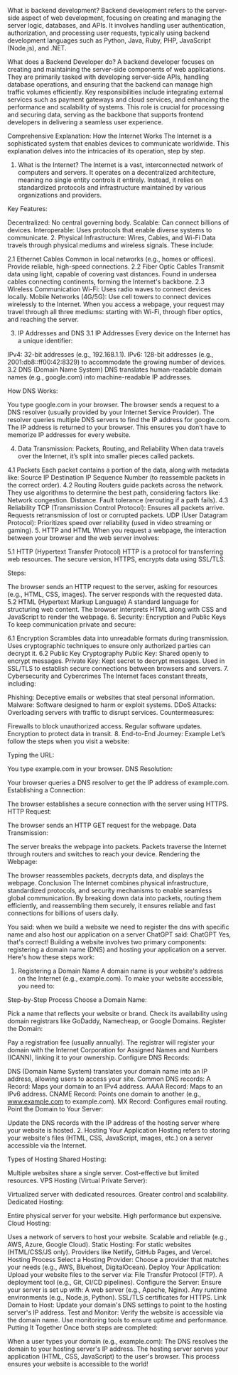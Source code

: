What is backend development?
Backend development refers to the server-side aspect of web development, focusing on creating and managing the server logic, databases, and APIs. It involves handling user authentication, authorization, and processing user requests, typically using backend development languages such as Python, Java, Ruby, PHP, JavaScript (Node.js), and .NET.

What does a Backend Developer do?
A backend developer focuses on creating and maintaining the server-side components of web applications. They are primarily tasked with developing server-side APIs, handling database operations, and ensuring that the backend can manage high traffic volumes efficiently. Key responsibilities include integrating external services such as payment gateways and cloud services, and enhancing the performance and scalability of systems. This role is crucial for processing and securing data, serving as the backbone that supports frontend developers in delivering a seamless user experience.

Comprehensive Explanation: How the Internet Works
The Internet is a sophisticated system that enables devices to communicate worldwide. This explanation delves into the intricacies of its operation, step by step.

1. What is the Internet?
The Internet is a vast, interconnected network of computers and servers. It operates on a decentralized architecture, meaning no single entity controls it entirely. Instead, it relies on standardized protocols and infrastructure maintained by various organizations and providers.

Key Features:

Decentralized: No central governing body.
Scalable: Can connect billions of devices.
Interoperable: Uses protocols that enable diverse systems to communicate.
2. Physical Infrastructure: Wires, Cables, and Wi-Fi
Data travels through physical mediums and wireless signals. These include:

2.1 Ethernet Cables
Common in local networks (e.g., homes or offices).
Provide reliable, high-speed connections.
2.2 Fiber Optic Cables
Transmit data using light, capable of covering vast distances.
Found in undersea cables connecting continents, forming the Internet's backbone.
2.3 Wireless Communication
Wi-Fi: Uses radio waves to connect devices locally.
Mobile Networks (4G/5G): Use cell towers to connect devices wirelessly to the Internet.
When you access a webpage, your request may travel through all three mediums: starting with Wi-Fi, through fiber optics, and reaching the server.

3. IP Addresses and DNS
3.1 IP Addresses
Every device on the Internet has a unique identifier:

IPv4: 32-bit addresses (e.g., 192.168.1.1).
IPv6: 128-bit addresses (e.g., 2001:db8::ff00:42:8329) to accommodate the growing number of devices.
3.2 DNS (Domain Name System)
DNS translates human-readable domain names (e.g., google.com) into machine-readable IP addresses.

How DNS Works:

You type google.com in your browser.
The browser sends a request to a DNS resolver (usually provided by your Internet Service Provider).
The resolver queries multiple DNS servers to find the IP address for google.com.
The IP address is returned to your browser.
This ensures you don’t have to memorize IP addresses for every website.

4. Data Transmission: Packets, Routing, and Reliability
When data travels over the Internet, it’s split into smaller pieces called packets.

4.1 Packets
Each packet contains a portion of the data, along with metadata like:
Source IP
Destination IP
Sequence Number (to reassemble packets in the correct order).
4.2 Routing
Routers guide packets across the network. They use algorithms to determine the best path, considering factors like:
Network congestion.
Distance.
Fault tolerance (rerouting if a path fails).
4.3 Reliability
TCP (Transmission Control Protocol):
Ensures all packets arrive.
Requests retransmission of lost or corrupted packets.
UDP (User Datagram Protocol):
Prioritizes speed over reliability (used in video streaming or gaming).
5. HTTP and HTML
When you request a webpage, the interaction between your browser and the web server involves:

5.1 HTTP (Hypertext Transfer Protocol)
HTTP is a protocol for transferring web resources. The secure version, HTTPS, encrypts data using SSL/TLS.

Steps:

The browser sends an HTTP request to the server, asking for resources (e.g., HTML, CSS, images).
The server responds with the requested data.
5.2 HTML (Hypertext Markup Language)
A standard language for structuring web content.
The browser interprets HTML along with CSS and JavaScript to render the webpage.
6. Security: Encryption and Public Keys
To keep communication private and secure:

6.1 Encryption
Scrambles data into unreadable formats during transmission.
Uses cryptographic techniques to ensure only authorized parties can decrypt it.
6.2 Public Key Cryptography
Public Key: Shared openly to encrypt messages.
Private Key: Kept secret to decrypt messages.
Used in SSL/TLS to establish secure connections between browsers and servers.
7. Cybersecurity and Cybercrimes
The Internet faces constant threats, including:

Phishing: Deceptive emails or websites that steal personal information.
Malware: Software designed to harm or exploit systems.
DDoS Attacks: Overloading servers with traffic to disrupt services.
Countermeasures:

Firewalls to block unauthorized access.
Regular software updates.
Encryption to protect data in transit.
8. End-to-End Journey: Example
Let’s follow the steps when you visit a website:

Typing the URL:

You type example.com in your browser.
DNS Resolution:

Your browser queries a DNS resolver to get the IP address of example.com.
Establishing a Connection:

The browser establishes a secure connection with the server using HTTPS.
HTTP Request:

The browser sends an HTTP GET request for the webpage.
Data Transmission:

The server breaks the webpage into packets.
Packets traverse the Internet through routers and switches to reach your device.
Rendering the Webpage:

The browser reassembles packets, decrypts data, and displays the webpage.
Conclusion
The Internet combines physical infrastructure, standardized protocols, and security mechanisms to enable seamless global communication. By breaking down data into packets, routing them efficiently, and reassembling them securely, it ensures reliable and fast connections for billions of users daily.






You said:
when we build a website we need to register the dns with specific name and also host our application on a server
ChatGPT said:
ChatGPT
Yes, that's correct! Building a website involves two primary components: registering a domain name (DNS) and hosting your application on a server. Here's how these steps work:

1. Registering a Domain Name
A domain name is your website's address on the Internet (e.g., example.com). To make your website accessible, you need to:

Step-by-Step Process
Choose a Domain Name:

Pick a name that reflects your website or brand.
Check its availability using domain registrars like GoDaddy, Namecheap, or Google Domains.
Register the Domain:

Pay a registration fee (usually annually).
The registrar will register your domain with the Internet Corporation for Assigned Names and Numbers (ICANN), linking it to your ownership.
Configure DNS Records:

DNS (Domain Name System) translates your domain name into an IP address, allowing users to access your site.
Common DNS records:
A Record: Maps your domain to an IPv4 address.
AAAA Record: Maps to an IPv6 address.
CNAME Record: Points one domain to another (e.g., www.example.com to example.com).
MX Record: Configures email routing.
Point the Domain to Your Server:

Update the DNS records with the IP address of the hosting server where your website is hosted.
2. Hosting Your Application
Hosting refers to storing your website's files (HTML, CSS, JavaScript, images, etc.) on a server accessible via the Internet.

Types of Hosting
Shared Hosting:

Multiple websites share a single server.
Cost-effective but limited resources.
VPS Hosting (Virtual Private Server):

Virtualized server with dedicated resources.
Greater control and scalability.
Dedicated Hosting:

Entire physical server for your website.
High performance but expensive.
Cloud Hosting:

Uses a network of servers to host your website.
Scalable and reliable (e.g., AWS, Azure, Google Cloud).
Static Hosting:
For static websites (HTML/CSS/JS only).
Providers like Netlify, GitHub Pages, and Vercel.
Hosting Process
Select a Hosting Provider:
Choose a provider that matches your needs (e.g., AWS, Bluehost, DigitalOcean).
Deploy Your Application:
Upload your website files to the server via:
File Transfer Protocol (FTP).
A deployment tool (e.g., Git, CI/CD pipelines).
Configure the Server:
Ensure your server is set up with:
A web server (e.g., Apache, Nginx).
Any runtime environments (e.g., Node.js, Python).
SSL/TLS certificates for HTTPS.
Link Domain to Host:
Update your domain's DNS settings to point to the hosting server's IP address.
Test and Monitor:
Verify the website is accessible via the domain name.
Use monitoring tools to ensure uptime and performance.
Putting It Together
Once both steps are completed:

When a user types your domain (e.g., example.com):
The DNS resolves the domain to your hosting server's IP address.
The hosting server serves your application (HTML, CSS, JavaScript) to the user's browser.
This process ensures your website is accessible to the world!